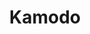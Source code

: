 ---
layout: default
description: Open-source python resource for model data access
point_of_contact: Katherine Garcia-Sage
record_last_updated: Mon, 14 Feb 2022 17:29:48 GMT
shortname: kamodo
title: Kamodo
type: access tool
uuid: 52b2afad-ecf9-4084-aa8a-92e6d241718c
website_link: https://github.com/nasa/Kamodo
---
